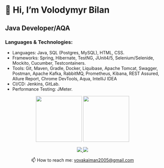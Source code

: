 # 👋 Hi, I’m Volodymyr Bilan
## Java Developer/AQA
### Languages & Technologies:
- Languages: Java, SQL (Postgres, MySQL), HTML, CSS.
- Frameworks: Spring, Hibernate, TestNG, JUnit4/5, Selenium/Selenide, Mockito, Cucumber, Testcontainers.
- Tools: Git, Maven, Gradle, Docker, Liquibase, Apache Tomcat, Swagger, Postman, Apache Kafka,
RabbitMQ, Prometheus, Kibana, REST Assured, Allure Report, Chrome DevTools, Aqua, IntelliJ IDEA
- CI/CD: Jenkins, GitLab.
- Performance Testing: JMeter.

<p align='center'>
   <a href="https://github-readme-stats.vercel.app/api?username=PapaEmeritus4&show_icons=true&count_private=true"><img
           height=150
           src="https://github-readme-stats.vercel.app/api?username=PapaEmeritus4&show_icons=true&count_private=true"/></a>
   <a href="https://github.com/PapaEmeritus4/github-readme-stats"><img height=150
                                                                  src="https://github-readme-stats.vercel.app/api/top-langs/?username=PapaEmeritus4&layout=compact"/></a>
</p>

<p align='center'>
   <a href="https://www.linkedin.com/in/volodymyr-bilan/">
       <img src="https://img.shields.io/badge/linkedin-%230077B5.svg?&style=for-the-badge&logo=linkedin&logoColor=white"/>
   </a>
   <a href="https://t.me/magistrYodaa">
       <img src="https://img.shields.io/badge/Telegram-2CA5E0?style=for-the-badge&logo=telegram&logoColor=white"/>
   </a>
<p align='center'>
   📫 How to reach me: <a href='mailto:vovakaiman2005@gmail.com'>vovakaiman2005@gmail.com</a>
</p>
